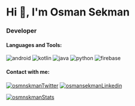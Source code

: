 <h1 align="left">Hi 👋, I'm Osman Sekman</h1>
<h3 align="left">Developer</h3>

<h4 align="left">Languages and Tools:</h3><p align="left">
<img src="https://www.vectorlogo.zone/logos/android/android-ar21.svg" alt="android" ;/>
<img src="https://www.vectorlogo.zone/logos/kotlinlang/kotlinlang-ar21.svg" alt="kotlin"/>
<img src="https://www.vectorlogo.zone/logos/java/java-ar21.svg" alt="java"/>
<img src="https://www.vectorlogo.zone/logos/python/python-ar21.svg" alt="python"/>
<img src="https://www.vectorlogo.zone/logos/firebase/firebase-ar21.svg" alt="firebase" />

<h4 align="left">Contact with me:</h3><p align="left">
<a href="https://twitter.com/osmnskman" target="_blank"><img align="center" src="https://www.vectorlogo.zone/logos/twitter/twitter-ar21.svg" alt="osmnskmanTwitter"/></a>
<a href="https://linkedin.com/in/osmansekman1" target="_blank"><img align="center" src="https://www.vectorlogo.zone/logos/linkedin/linkedin-ar21.svg" alt="osmansekmanLinkedin"/</a>
</p>
<p align="left"><img align="center" src="https://github-readme-stats.vercel.app/api?username=osmnskman&show_icons=true&theme=tokyonight" alt="osmnskmanStats" /></p>
